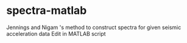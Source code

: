 # spectra-matlab
Jennings and Nigam 's method to construct spectra for given seismic acceleration data Edit in MATLAB script
